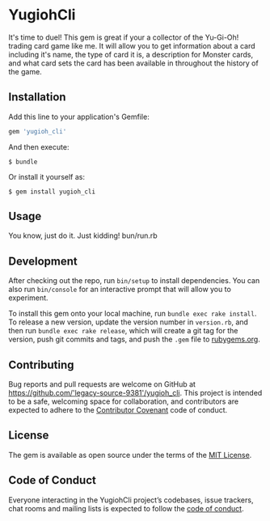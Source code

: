 # YugiohCli

It's time to duel!
This gem is great if your a collector of the Yu-Gi-Oh! trading card game like me. It will allow you to get information about a card including it's name, the type of card it is, a description for Monster cards, and what card sets the card has been available in throughout the history of the game.

## Installation

Add this line to your application's Gemfile:

```ruby
gem 'yugioh_cli'
```

And then execute:

    $ bundle

Or install it yourself as:

    $ gem install yugioh_cli

## Usage

You know, just do it.
Just kidding! bun/run.rb

## Development

After checking out the repo, run `bin/setup` to install dependencies. You can also run `bin/console` for an interactive prompt that will allow you to experiment.

To install this gem onto your local machine, run `bundle exec rake install`. To release a new version, update the version number in `version.rb`, and then run `bundle exec rake release`, which will create a git tag for the version, push git commits and tags, and push the `.gem` file to [rubygems.org](https://rubygems.org).

## Contributing

Bug reports and pull requests are welcome on GitHub at https://github.com/'legacy-source-9381'/yugioh_cli. This project is intended to be a safe, welcoming space for collaboration, and contributors are expected to adhere to the [Contributor Covenant](http://contributor-covenant.org) code of conduct.

## License

The gem is available as open source under the terms of the [MIT License](https://opensource.org/licenses/MIT).

## Code of Conduct

Everyone interacting in the YugiohCli project’s codebases, issue trackers, chat rooms and mailing lists is expected to follow the [code of conduct](https://github.com/'legacy-source-9381'/yugioh_cli/blob/master/CODE_OF_CONDUCT.md).
